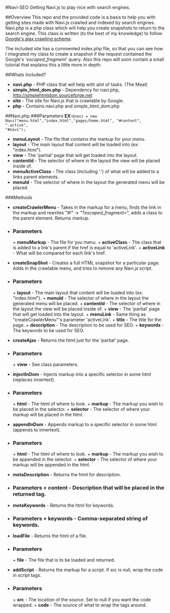 #Navi-SEO
Getting Navi.js to play nice with search engines.

##Overview
This repo and the provided code is a basis to help you with getting sites made with Navi.js crawled and indexed by search 
engines. Navi.php is a php class which will help you create snapshots to return to the search engine. This class is written
(to the best of my knowledge) to follow [Google's ajax crawling scheme](https://developers.google.com/webmasters/ajax-crawling/).
 
The included site has a commented index.php file, so that you can see how I integrated my class to create a snapshot
if the request contained the Google's '_escaped_fragment_' query. Also this repo will soon contain a small tutorial
that explains this a little more in depth.

##Whats Included?
* <b>navi.php</b> - PHP class that will help with alot of tasks. (The Meat)
* <b>simple_html_dom.php</b> - Dependency for navi.php, http://simplehtmldom.sourceforge.net
* <b>site</b> - The site for Navi.js that is crawlable by Google.
* <b>php</b> - Contains navi.php and simple_html_dom.php

##Navi.php
###Parameters
<b>EX:</b><code>$navi = new Navi("menu.html","index.html","pages/home.html", "#content", ".active", "#navi");</code>
* <b>menuLayout</b> - The file that contains the markup for your menu.
* <b>layout</b> - The main layout that content will be loaded into (ex: "index.html").
* <b>view</b> - The 'partial' page that will get loaded into the layout.
* <b>contentId</b> - The selector of where in the layout the view will be placed inside of.
* <b>menuActiveClass</b> - The class (including '.') of what will be added to a links parent elements.
* <b>menuId</b> - The selector of where in the layout the generated menu will be placed.

###Methods
* <b>createCrawlerMenu</b> - Takes in the markup for a menu, finds the link in the markup and rewrites "#!" -> "?_escaped_fragment_=", adds a class to the parent element. Returns markup.
 - <h3>Parameters</h3>
     + <b>menuMarkup</b> - The file for you menu.
     + <b>activeClass</b> - The class that is added to a link's parent if the href is equal to 'activeLink'.
     + <b>activeLink</b> - What will be compared for each link's href.
 
* <b>createSnapShot</b> - Creates a full HTML snapshot for a particular page. Adds in the crawlable menu, and tries to remove any Navi.js script. 
 - <h3>Parameters</h3>
     + <b>layout</b> - The main layout that content will be loaded into (ex: "index.html").
     + <b>menuId</b> - The selector of where in the layout the generated menu will be placed.
     + <b>contentId</b> - The selector of where in the layout the view will be placed inside of.
     + <b>view</b> - The 'partial' page that will get loaded into the layout.
     + <b>menuLink</b> - Same thing as "createCrawlerMenu"'s parameter 'activeLink'.
     + <b>title</b> - The title for the page.
     + <b>description</b> - The description to be used for SEO.
     + <b>keywords</b> - The keywords to be used for SEO.
 
* <b>createAjax</b> - Returns the html just for the 'partial' page.
 - <h3>Parameters</h3>
     + <b>view</b> - See class parameters.
 
* <b>injectInDom</b> - Injects markup into a specific selector in some html (replaces innertext).
 - <h3>Parameters</h3>
     + <b>html</b> - The html of where to look.
     + <b>markup</b> - The markup you wish to be placed in the selector.
     + <b>selector</b> - The selector of where your markup will be placed in the html.
 
* <b>appendInDom</b> - Appends markup to a specific selector in some html (appends to innertext).
 - <h3>Parameters</h3>
     + <b>html</b> - The html of where to look.
     + <b>markup</b> - The markup you wish to be appended in the selector.
     + <b>selector</b> - The selector of where your markup will be appended in the html.
 
* <b>metaDescription</b> - Returns the html for description.
 - <h3>Parameters</b>
     + <b>content</b> - Description that will be placed in the returned tag.
 
* <b>metaKeywords</b> - Returns the html for keywords.
 - <h3>Parameters</b>
     + <b>keywords</b> - Comma-separated string of keywords.
 
* <b>loadFile</b> - Returns the html of a file.
 - <h3>Parameters</h3>
     + <b>file</b> - The file that is to be loaded and returned.
 
* <b>addScript</b> - Returns the markup for a script. If src is null, wrap the code in script tags.
 - <h3>Parameters</h3>
     + <b>src</b> - The location of the source. Set to null if you want the code wrapped.
     + <b>code</b> - The source of what to wrap the tags around.
